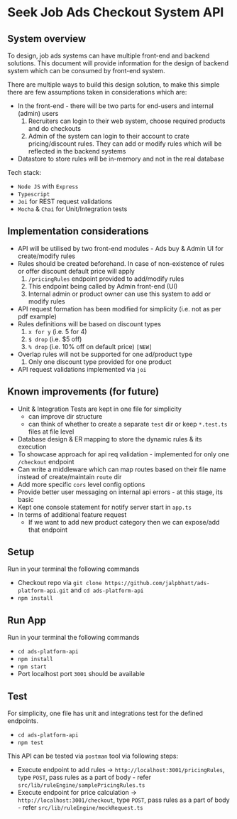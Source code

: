 # Seek Job Ads Checkout System API 

## System overview
To design, job ads systems can have multiple front-end and backend solutions. This document will provide
information for the design of backend system which can be consumed by front-end system.

There are multiple ways to build this design solution, to make this simple there are few 
assumptions taken in considerations which are:

 - In the front-end - there will be two parts for end-users and internal (admin) users
   1. Recruiters can login to their web system, choose required products and do checkouts
   2. Admin of the system can login to their account to crate pricing/discount rules. They
      can add or modify rules which will be reflected in the backend systems
 - Datastore to store rules will be in-memory and not in the real database

Tech stack:
- `Node JS` with `Express`
- `Typescript`
- `Joi` for REST request validations
- `Mocha` & `Chai` for Unit/Integration tests

## Implementation considerations

- API will be utilised by two front-end modules - Ads buy & Admin UI for create/modify rules
- Rules should be created beforehand. In case of non-existence of rules or offer discount 
  default price will apply
  1. `/pricingRules` endpoint provided to add/modify rules
  2. This endpoint being called by Admin front-end (UI) 
  3. Internal admin or product owner can use this system to add or modify rules
- API request formation has been modified for simplicity (i.e. not as per pdf example)
- Rules definitions will be based on discount types
  1. `x for y` (i.e. 5 for 4)
  2. `$ drop` (i.e. $5 off)
  3. `% drop` (i.e. 10% off on default price) `[NEW]`
- Overlap rules will not be supported for one ad/product type
  1. Only one discount type provided for one product
- API request validations implemented via `joi`

## Known improvements (for future)
- Unit & Integration Tests are kept in one file for simplicity
  - can improve dir structure
  - can think of whether to create a separate `test` dir or keep `*.test.ts` files at file level
- Database design & ER mapping to store the dynamic rules & its execution
- To showcase approach for api req validation - implemented for only one `/checkout` endpoint
- Can write a middleware which can map routes based on their file name instead of create/maintain `route` dir
- Add more specific `cors` level config options
- Provide better user messaging on internal api errors - at this stage, its basic
- Kept one console statement for notify server start in `app.ts`
- In terms of additional feature request
  - If we want to add new product category then we can expose/add that endpoint


## Setup
Run in your terminal the following commands
- Checkout repo via `git clone https://github.com/jalpbhatt/ads-platform-api.git` and `cd ads-platform-api`
- `npm install`

## Run App
Run in your terminal the following commands
  - `cd ads-platform-api`
  - `npm install`
  - `npm start`
- Port localhost port `3001` should be available

## Test
For simplicity, one file has unit and integrations test for the defined endpoints.
- `cd ads-platform-api`
- `npm test`

This API can be tested via `postman` tool via following steps:
- Execute endpoint to add rules -> `http://localhost:3001/pricingRules`, type `POST`, 
  pass rules as a part of body - refer `src/lib/ruleEngine/samplePricingRules.ts`
- Execute endpoint for price calculation -> `http://localhost:3001/checkout`, type `POST`,
  pass rules as a part of body - refer `src/lib/ruleEngine/mockRequest.ts`
